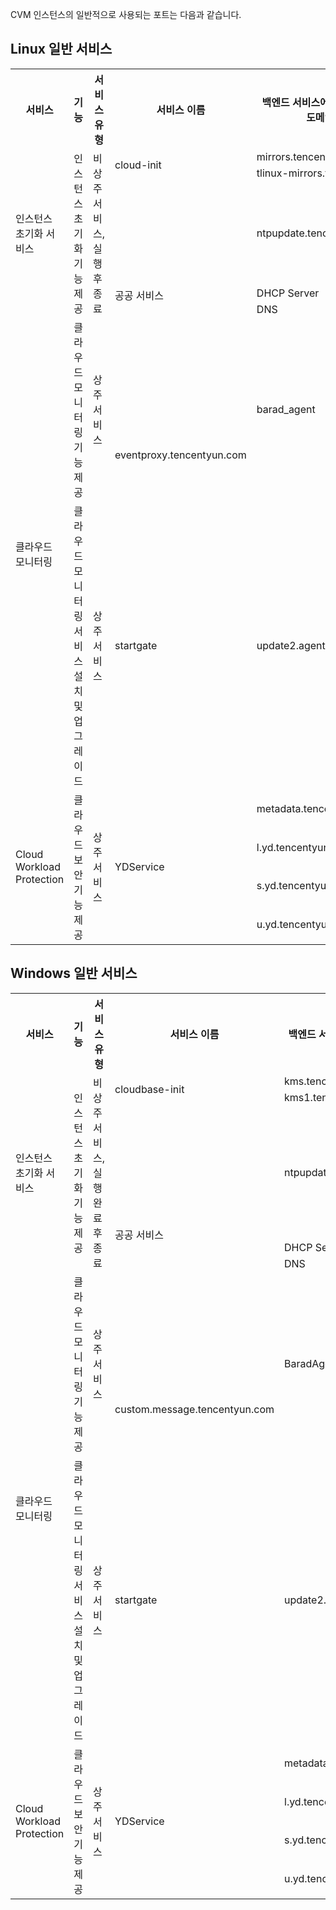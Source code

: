 CVM 인스턴스의 일반적으로 사용되는 포트는 다음과 같습니다.
## Linux 일반 서비스
<table>
<tr>
<th><b>서비스</b></th>
<th><b>기능</b></th>
<th><b>서비스 유형</b></th>
<th><b>서비스 이름</b></th>
<th><b>백엔드 서비스에 액세스하기 위한 도메인 이름</b></th>
<th><b>백엔드 서비스에 액세스하기 위한 포트</b></th>
</tr>
<tr>
<td rowspan="5">인스턴스 초기화 서비스</td> 
<td rowspan="5">인스턴스 초기화 기능 제공</td> 
<td rowspan="5">비상주 서비스, <br>실행 후 종료</td> 
<td rowspan="2">cloud-init</td> 
<td>mirrors.tencentyun.com</td> 
<td>80</td> 
</tr>
<tr>
<td>tlinux-mirrors.tencentyun.com</td>
<td>443</td>
</tr>
<tr>
<td rowspan="4">공공 서비스</td>    
<td>ntpupdate.tencentyun.com</td>
<td>123</td>
</tr>
<tr>
<td>DHCP Server</td> 
<td>67, 68</td> 
</tr>
<tr>
<td>DNS</td> 
<td>53</td> 
</tr>
<tr>
<td rowspan=3>클라우드 모니터링</td> 
<td rowspan="2">클라우드 모니터링 기능 제공</td> 
<td rowspan="2">상주 서비스</td> 
<td rowspan="2">barad_agent</td> 
<td>receiver.barad.tencentyun.com</td> 
<td>80</td> 
</tr>
<tr>
<td>eventproxy.tencentyun.com</td>
<td>80</td>
</tr>
<tr>
<td>클라우드 모니터링 서비스 설치 및 <br>업그레이드</td>    
<td>상주 서비스</td>
<td>startgate</td>
<td>update2.agent.tencentyun.com</td> 
<td>80</td> 
</tr>
<tr>
<td rowspan="4">Cloud Workload Protection</td> 
<td rowspan="4">클라우드 보안 기능 제공</td> 
<td rowspan="4">상주 서비스</td> 
<td rowspan="4">YDService</td> 
<td>metadata.tencentyun.com</td> 
<td>80</td> 
</tr>
<tr>
<td>l.yd.tencentyun.com</td>
<td>8080</td>
</tr>
<tr>
<td>s.yd.tencentyun.com</td>    
<td>5574</td>
</tr>
<tr>
<td>u.yd.tencentyun.com</td> 
<td>9080, 80</td> 
</tr>
</table>

## Windows 일반 서비스
<table>
<tr>
<th><b>서비스</b></th>
<th><b>기능</b></th>
<th><b>서비스 유형</b></th>
<th><b>서비스 이름</b></th>
<th><b>백엔드 서비스 액세스 도메인 이름</b></th>
<th><b>백엔드 서비스 액세스 포트</b></th>
</tr>
<tr>
<td rowspan="5">인스턴스 초기화 서비스</td> 
<td rowspan="5">인스턴스 초기화 기능 제공</td> 
<td rowspan="5">비상주 서비스, <br>실행 완료 후 종료</td> 
<td rowspan="2">cloudbase-init</td> 
<td>kms.tencentyun.com</td> 
<td>1688</td> 
</tr>
<tr>
<td>kms1.tencentyun.com</td>
<td>1688</td>
</tr>
<tr>
<td rowspan="4">공공 서비스</td>    
<td>ntpupdate.tencentyun.com</td>
<td>123</td>
</tr>
<tr>
<td>DHCP Server</td> 
<td>67, 68</td> 
</tr>
<tr>
<td>DNS</td> 
<td>53</td> 
</tr>
<tr>
<td rowspan=3>클라우드 모니터링</td> 
<td rowspan="2">클라우드 모니터링 기능 제공</td> 
<td rowspan="2">상주 서비스</td> 
<td rowspan="2">BaradAgentSvc</td> 
<td>update2.agent.tencentyun.com</td> 
<td>80</td> 
</tr>
<tr>
<td>custom.message.tencentyun.com</td>
<td>8080</td>
</tr>
<tr>
<td>클라우드 모니터링 서비스 설치 및 <br>업그레이드</td>    
<td>상주 서비스</td>
<td>startgate</td>
<td>update2.agent.tencentyun.com</td> 
<td>80</td> 
</tr>
<tr>
<td rowspan="4">Cloud Workload Protection<br></td> 
<td rowspan="4">클라우드 보안 기능 제공</td> 
<td rowspan="4">상주 서비스</td> 
<td rowspan="4">YDService</td> 
<td>metadata.tencentyun.com</td> 
<td>80</td> 
</tr>
<tr>
<td>l.yd.tencentyun.com</td>
<td>8080</td>
</tr>
<tr>
<td>s.yd.tencentyun.com</td>    
<td>5574</td>
</tr>
<tr>
<td>u.yd.tencentyun.com</td> 
<td>9080, 80</td> 
</tr>
</table>



